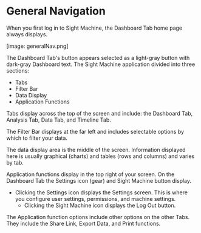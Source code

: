 # General Navigation
 When you first log in to Sight Machine, the Dashboard Tab home page always displays.
 
 [image: generalNav.png]
 
 The Dashboard Tab's button appears selected as a light-gray button with dark-gray Dashboard text. The Sight Machine application divided into three sections:
 * Tabs
 * Filter Bar
 * Data Display
 * Application Functions

 Tabs display across the top of the screen and include: the Dashboard Tab, Analysis Tab, Data Tab, and Timeline Tab.

 The Filter Bar displays at the far left and includes selectable options by which to filter your data.
 
 The data display area is the middle of the screen. Information displayed here is usually graphical (charts) and tables (rows and columns) and varies by tab. 
 
 Application functions display in the top right of your screen. On the Dashboard Tab the Settings icon (gear) and Sight Machine button display. 
  * Clicking the Settings icon displays the Settings screen. This is where you configure user settings, permissions, and machine settings.
    * Clicking the Sight Machine icon displays the Log Out button.

 The Application function options include other options on the other Tabs. They include the Share Link, Export Data, and Print functions.
 